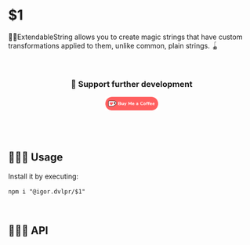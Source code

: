 # $1
🐱‍🚀ExtendableString allows you to create magic strings that have custom transformations applied to them, unlike common, plain strings. 🪀

<br>

<div align="center">
<h3>💖 Support further development</h3>
<a href="https://ko-fi.com/igorskyflyer" target="_blank"><img src="https://raw.githubusercontent.com/igorskyflyer/igorskyflyer/main/assets/ko-fi.png" alt="Donate to igorskyflyer" width="108"></a>
</div>

<br>
<br>
<br>

## 🕵🏼‍♂️ Usage

Install it by executing:

```shell
npm i "@igor.dvlpr/$1"
```

<br>

## 🤹🏼‍♂️ API
